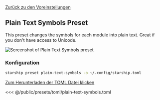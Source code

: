 [Zurück zu den Voreinstellungen](./#plain-text-symbols)

## Plain Text Symbols Preset

This preset changes the symbols for each module into plain text. Great if you don't have access to Unicode.

![Screenshot of Plain Text Symbols preset](/presets/img/plain-text-symbols.png)

### Konfiguration

```sh
starship preset plain-text-symbols -o ~/.config/starship.toml
```

[Zum Herunterladen der TOML Datei klicken](/presets/toml/plain-text-symbols.toml)

<<< @/public/presets/toml/plain-text-symbols.toml
